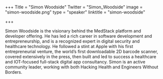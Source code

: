 +++
Title = "Simon Woodside"
Twitter = "Simon_Woodside"
image = "simon-woodside.png"
type = "speaker"
linktitle = "simon-woodside"

+++

Simon Woodside is the visionary behind the MedStack platform and developer offering. He has led a rich career in software development and entrepreneurship, and is a recognized expert in digital security and healthcare technology. He followed a stint at Apple with his first entrepreneurial venture, the world’s first downloadable 2D barcode scanner, covered extensively in the press, then built and led to success a healthcare and IOT-focused full-stack digital app consultancy. Simon is an active community leader, working with both Hacking Health and Engineers Without Borders.
